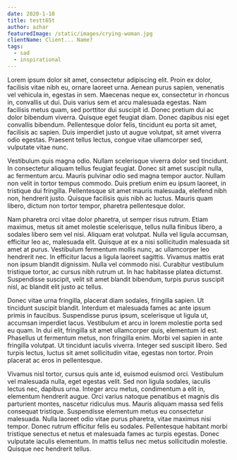 ```yaml
---
date: 2020-1-10
title: testt65t
author: azhar
featuredImage: /static/images/crying-woman.jpg
clientName: Client... Name?
tags:
  - sad
  - inspirational
---
```

Lorem ipsum dolor sit amet, consectetur adipiscing elit. Proin ex dolor, facilisis vitae nibh eu, ornare laoreet urna. Aenean purus sapien, venenatis vel vehicula in, egestas in sem. Maecenas neque ex, consectetur in rhoncus in, convallis ut dui. Duis varius sem et arcu malesuada egestas. Nam facilisis metus quam, sed porttitor dui suscipit id. Donec pretium dui ac dolor bibendum viverra. Quisque eget feugiat diam. Donec dapibus nisi eget convallis bibendum. Pellentesque dolor felis, tincidunt eu porta sit amet, facilisis ac sapien. Duis imperdiet justo ut augue volutpat, sit amet viverra odio egestas. Praesent tellus lectus, congue vitae ullamcorper sed, vulputate vitae nunc.

Vestibulum quis magna odio. Nullam scelerisque viverra dolor sed tincidunt. In consectetur aliquam tellus feugiat feugiat. Donec sit amet suscipit nulla, ac fermentum arcu. Mauris pulvinar odio sed magna tempor auctor. Nullam non velit in tortor tempus commodo. Duis pretium enim eu ipsum laoreet, in tristique dui fringilla. Pellentesque sit amet mauris malesuada, eleifend nibh non, hendrerit justo. Quisque facilisis quis nibh ac luctus. Mauris quam libero, dictum non tortor tempor, pharetra pellentesque dolor.

Nam pharetra orci vitae dolor pharetra, ut semper risus rutrum. Etiam maximus, metus sit amet molestie scelerisque, tellus nulla finibus libero, a sodales libero sem vel nisi. Aliquam erat volutpat. Nulla vel ligula accumsan, efficitur leo ac, malesuada elit. Quisque at ex a nisi sollicitudin malesuada sit amet at purus. Vestibulum fermentum mollis nunc, ac ullamcorper leo hendrerit nec. In efficitur lacus a ligula laoreet sagittis. Vivamus mattis erat non ipsum blandit dignissim. Nulla vel commodo nisi. Curabitur vestibulum tristique tortor, ac cursus nibh rutrum ut. In hac habitasse platea dictumst. Suspendisse suscipit, velit sit amet blandit bibendum, turpis purus suscipit nisl, ac blandit elit justo ac tellus.

Donec vitae urna fringilla, placerat diam sodales, fringilla sapien. Ut tincidunt suscipit blandit. Interdum et malesuada fames ac ante ipsum primis in faucibus. Suspendisse purus ipsum, scelerisque ut ligula ut, accumsan imperdiet lacus. Vestibulum et arcu in lorem molestie porta sed eu quam. In dui elit, fringilla sit amet ullamcorper quis, elementum id est. Phasellus ut fermentum metus, non fringilla enim. Morbi vel sapien in ante fringilla volutpat. Ut tincidunt iaculis viverra. Integer sed suscipit libero. Sed turpis lectus, luctus sit amet sollicitudin vitae, egestas non tortor. Proin placerat ac eros in pellentesque.

Vivamus nisl tortor, cursus quis ante id, euismod euismod orci. Vestibulum vel malesuada nulla, eget egestas velit. Sed non ligula sodales, iaculis lectus nec, dapibus urna. Integer arcu metus, condimentum a elit in, elementum hendrerit augue. Orci varius natoque penatibus et magnis dis parturient montes, nascetur ridiculus mus. Mauris aliquam massa sed felis consequat tristique. Suspendisse elementum metus eu consectetur malesuada. Nulla laoreet odio vitae purus pharetra, vitae maximus nisi tempor. Donec rutrum efficitur felis eu sodales. Pellentesque habitant morbi tristique senectus et netus et malesuada fames ac turpis egestas. Donec vulputate iaculis elementum. In mattis tellus nec metus sollicitudin molestie. Quisque nec hendrerit tellus.
